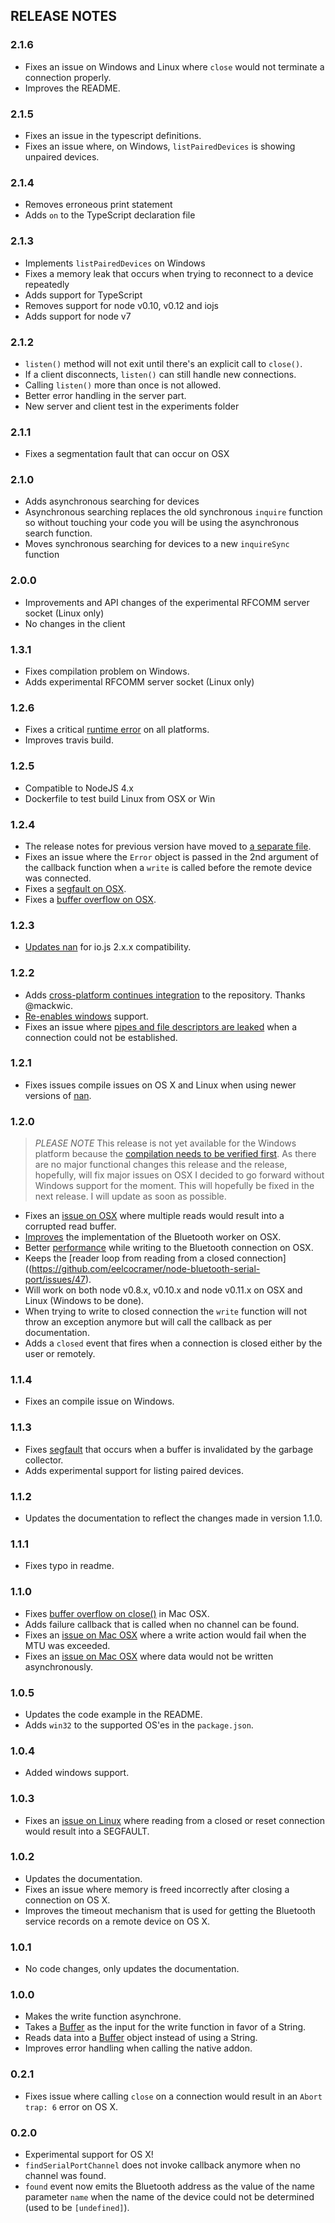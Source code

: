 ## RELEASE NOTES

### 2.1.6

* Fixes an issue on Windows and Linux where `close` would not terminate a connection properly.
* Improves the README.

### 2.1.5

* Fixes an issue in the typescript definitions.
* Fixes an issue where, on Windows, `listPairedDevices` is showing unpaired devices.

### 2.1.4

* Removes erroneous print statement
* Adds `on` to the TypeScript declaration file

### 2.1.3

* Implements `listPairedDevices` on Windows
* Fixes a memory leak that occurs when trying to reconnect to a device repeatedly
* Adds support for TypeScript
* Removes support for node v0.10, v0.12 and iojs
* Adds support for node v7

### 2.1.2

* `listen()` method will not exit until there's an explicit call to `close()`.
* If a client disconnects, `listen()` can still handle new connections.
* Calling `listen()` more than once is not allowed.
* Better error handling in the server part.
* New server and client test in the experiments folder

### 2.1.1

* Fixes a segmentation fault that can occur on OSX

### 2.1.0

* Adds asynchronous searching for devices
* Asynchronous searching replaces the old synchronous `inquire` function so without touching your code you will be using the asynchronous search function.
* Moves synchronous searching for devices to a new `inquireSync` function

### 2.0.0

* Improvements and API changes of the experimental RFCOMM server socket (Linux only)
* No changes in the client

### 1.3.1

* Fixes compilation problem on Windows.
* Adds experimental RFCOMM server socket (Linux only)

### 1.2.6

* Fixes a critical [runtime error](https://github.com/eelcocramer/node-bluetooth-serial-port/issues/83) on all platforms.
* Improves travis build.

### 1.2.5

* Compatible to NodeJS 4.x
* Dockerfile to test build Linux from OSX or Win

### 1.2.4

* The release notes for previous version have moved to [a separate file](RELEASE_NOTES.md).
* Fixes an issue where the `Error` object is passed in the 2nd argument of the callback function when a `write` is called before the remote device was connected.
* Fixes a [segfault on OSX](https://github.com/eelcocramer/node-bluetooth-serial-port/issues/74).
* Fixes a [buffer overflow on OSX](https://github.com/eelcocramer/node-bluetooth-serial-port/issues/76).

### 1.2.3

* [Updates nan](https://github.com/eelcocramer/node-bluetooth-serial-port/pull/67) for io.js 2.x.x compatibility.

### 1.2.2

* Adds [cross-platform continues integration](https://github.com/eelcocramer/node-bluetooth-serial-port/pull/58) to the repository. Thanks @mackwic.
* [Re-enables windows](https://github.com/eelcocramer/node-bluetooth-serial-port/issues/53) support.
* Fixes an issue where [pipes and file descriptors are leaked](https://github.com/eelcocramer/node-bluetooth-serial-port/issues/57) when a connection could not be established.

### 1.2.1

* Fixes issues compile issues on OS X and Linux when using newer versions of [nan](https://github.com/rvagg/nan).

### 1.2.0

> *PLEASE NOTE* This release is not yet available for the Windows platform because the [compilation needs to be verified first](https://github.com/eelcocramer/node-bluetooth-serial-port/issues/53). As there are no major functional changes this release and the release, hopefully, will fix major issues on OSX I decided to go forward without Windows support for the moment. This will hopefully be fixed in the next release. I will update as soon as possible.

* Fixes an [issue on OSX](https://github.com/eelcocramer/node-bluetooth-serial-port/issues/46) where multiple reads would result into a corrupted read buffer.
* [Improves](https://github.com/eelcocramer/node-bluetooth-serial-port/issues/51) the implementation of the Bluetooth worker on OSX.
* Better [performance](https://github.com/eelcocramer/node-bluetooth-serial-port/issues/35) while writing to the Bluetooth connection on OSX.
* Keeps the [reader loop from reading from a closed connection]((https://github.com/eelcocramer/node-bluetooth-serial-port/issues/47).
* Will work on both node v0.8.x, v0.10.x and node v0.11.x on OSX and Linux (Windows to be done).
* When trying to write to closed connection the `write` function will not throw an exception anymore but will call the callback as per documentation.
* Adds a `closed` event that fires when a connection is closed either by the user or remotely.

### 1.1.4

* Fixes an compile issue on Windows.

### 1.1.3

* Fixes [segfault](https://github.com/eelcocramer/node-bluetooth-serial-port/pull/29) that occurs when a buffer is invalidated by the garbage collector.
* Adds experimental support for listing paired devices.

### 1.1.2

* Updates the documentation to reflect the changes made in version 1.1.0.

### 1.1.1

* Fixes typo in readme.

### 1.1.0

* Fixes [buffer overflow on close()](https://github.com/eelcocramer/node-bluetooth-serial-port/pull/26) in Mac OSX.
* Adds failure callback that is called when no channel can be found.
* Fixes an [issue on Mac OSX](https://github.com/eelcocramer/node-bluetooth-serial-port/issues/23) where a write action would fail when the MTU was exceeded.
* Fixes an [issue on Mac OSX](https://github.com/eelcocramer/node-bluetooth-serial-port/issues/24) where data would not be written asynchronously.

### 1.0.5

* Updates the code example in the README.
* Adds `win32` to the supported OS'es in the `package.json`.

### 1.0.4

* Added windows support.

### 1.0.3

* Fixes an [issue on Linux](https://github.com/eelcocramer/node-bluetooth-serial-port/pull/11) where reading from a closed or reset connection would result into a SEGFAULT.

### 1.0.2

* Updates the documentation.
* Fixes an issue where memory is freed incorrectly after closing a connection on OS X.
* Improves the timeout mechanism that is used for getting the Bluetooth service records on a remote device on OS X.

### 1.0.1

* No code changes, only updates the documentation.

### 1.0.0

* Makes the write function asynchrone.
* Takes a [Buffer](http://nodejs.org/api/buffer.html) as the input for the write function in favor of a String.
* Reads data into a [Buffer](http://nodejs.org/api/buffer.html) object instead of using a String.
* Improves error handling when calling the native addon.

### 0.2.1

* Fixes issue where calling `close` on a connection would result in an `Abort trap: 6` error on OS X.

### 0.2.0

* Experimental support for OS X!
* `findSerialPortChannel` does not invoke callback anymore when no channel was found.
* `found` event now emits the Bluetooth address as the value of the name parameter `name` when the name of the device could not be determined (used to be `[undefined]`).


